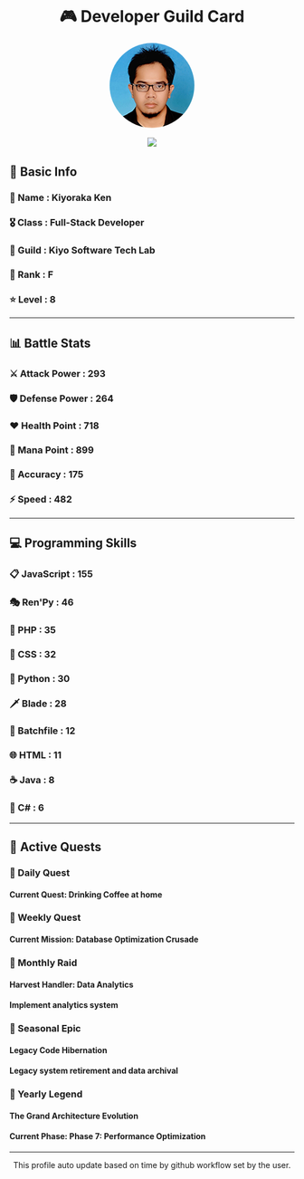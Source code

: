 <div align="center">

# 🎮 Developer Guild Card

<!-- Replace with your profile image -->
<img src="./assets/profile.png" width="150" height="150" style="border-radius: 50%"/>

![](https://komarev.com/ghpvc/?username=Kiyoraka&style=flat)
</div>

##  📌 Basic Info
### 👤 Name : Kiyoraka Ken
### 🎖️ Class : Full-Stack Developer
### 🎪 Guild : Kiyo Software Tech Lab 
### 🔰 Rank : F 
### ⭐ Level : 8

---
## 📊 Battle Stats

### ⚔️ Attack Power  : 293 
### 🛡️ Defense Power : 264 
### ❤️ Health Point  : 718 
### 🔮 Mana Point    : 899 
### 🎯 Accuracy      : 175 
### ⚡ Speed         : 482

---
## 💻 Programming Skills

### 📋 JavaScript : 155
### 🎭 Ren'Py : 46
### 🐘 PHP : 35
### 🎨 CSS : 32
### 🐍 Python : 30
### 🗡️ Blade : 28
### 📝 Batchfile : 12
### 🌐 HTML : 11
### ☕ Java : 8
### 🎯 C# : 6

---
## 📜 Active Quests

### 🌅 Daily Quest

#### Current Quest: Drinking Coffee at home

### 📅 Weekly Quest
#### Current Mission: Database Optimization Crusade

### 🌙 Monthly Raid
#### Harvest Handler: Data Analytics
#### Implement analytics system

### 🌠 Seasonal Epic
#### Legacy Code Hibernation
#### Legacy system retirement and data archival

### 👑 Yearly Legend
#### The Grand Architecture Evolution
#### Current Phase: Phase 7: Performance Optimization

---
<div align="center">
  This profile auto update based on time by github workflow set by the user.
</div>